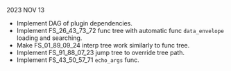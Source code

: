 
2023 NOV 13

*   Implement DAG of plugin dependencies.
*   Implement FS_26_43_73_72 func tree with automatic func `data_envelope` loading and searching.
*   Make FS_01_89_09_24 interp tree work similarly to func tree.
*   Implement FS_91_88_07_23 jump tree to override tree path.
*   Implement FS_43_50_57_71 `echo_args` func.
